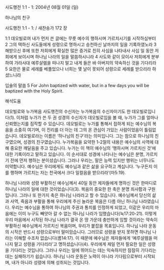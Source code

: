 사도행전 1:1 - 1: 
2004년 08월 01일 (일)

하나님의 친구



사도행전 1:1 - 1: / 새찬송가 172 장


1:1 데오빌로여 내가 먼저 쓴 글에는 무릇 예수의 행하시며 가르치시기를 시작하심부터 
2 그의 택하신 사도들에게 성령으로 명하시고 승천하신 날까지의 일을 기록하였노라 
3 해받으신 후에 또한 저희에게 확실한 많은 증거로 친히 사심을 나타내사 사십 일 동안 저희에게 보이시며 하나님 나라의 일을 말씀하시니라 
4 사도와 같이 모이사 저희에게 분부하여 가라사대 예루살렘을 떠나지 말고 내게 들은 바 아버지의 약속하신 것을 기다리라 
5 요한은 물로 세례를 베풀었으나 너희는 몇 날이 못되어 성령으로 세례를 받으리라 하셨느니라 

입술의 말씀 
5 For John baptized with water, but in a few days you will be baptized with the Holy Spirit.

해석도움





데오빌로와 누가복음 
사도행전의 수신자는 누가복음의 수신자이기도 한 데오빌로입니다(1). 이처럼 누가가 쓴 두 권 성경의 수신자가 데오빌로임을 볼 때, 누가가 그를 얼마나 신뢰했는지를 짐작할 수 있습니다. 데오빌로는 누가를 통해서 접하게 되는 예수님의 복음을 소중히 여기며, 이 진리를 더 아는 데 그의 온 관심이 가있는 사람이었음이 틀림없습니다. 데오빌로라는 이름은 ‘하나님의 친구’라는 의미입니다. 그는 참으로 하나님의 친구였으며, 성경의 친구였습니다. 누가복음을 요약한 1-2절의 내용은 예수님의 사역에 대해 중요한 깨달음을 주고 있습니다. 누가는 이 책이 예수님의 ‘행하시며 가르치신 것’에 대한 기록이라고 말하고 있습니다. 이 순서대로 성경에 나타나는 예수님은 분명, 가르치기 전에 먼저 행하는 분이셨습니다. 그러나 우리는, 말은 능력 있지만 행위는 너무나도 미약합니다. 예수님은 우리에게도 예수님과 같은 삶을 요구하고 계십니다. ‘누구든지 이를 행하며 가르치는 자는 천국에서 크다 일컬음을 받으리라’(마5:19).     

하나님 나라와 성령 
부활하신 예수님께서 40일 동안 제자들에게 명하신 것은 한마디로 하나님 나라의 일에 대한 것이었습니다(3). 복음의 중요한 한 축은 분명 죄사함과 구원입니다. 그러나 또 한가지 축은 하나님 나라라고 할 수 있습니다. 예수님께서 당신의 삶과 사역, 죽음과 부활을 통해 우리에게 주신 놀라운 복음은 다름 아닌 하나님 나라였습니다. 우리는 예수님을 통하여 하나님의 주권과 통치를 인정하게 되었고, 이같은 우리의 마음에는 이미 누구도 빼앗아 갈 수 없는 하나님 나라가 임했습니다(눅17:20-21). 이렇게 우리 마음에서 시작된 하나님 나라가 결국 온 땅 가운데 충만하게 임할 것이라는 약속이 부활하신 예수님께서 가르치신 복음이며, 우리가 붙잡을 목표입니다. 하나님 나라 운동의 시작은 반드시 성령으로부터 말미암습니다. 그러므로 성령을 받지 못하면 하나님 나라는 이해할 수조차 없습니다(롬14:17). 이 때문에 예수님은 제자들에게 ‘예루살렘을 떠나지 말고 성령을 기다리라’고 명하셨습니다(4). 우리에게 제일 먼저 필요한 일은 성령을 기다리는 것입니다. 그러나 우리는 일에 뛰어드는 데는 익숙하지만 잠잠히 기다리는 데는 실패하기가 쉽습니다. 하나님 나라 운동은 노력이 아니라 기다림으로부터 시작되며, 내가 아니라 성령에 의해 성취되는 것입니다.